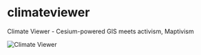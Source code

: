 # climateviewer
Climate Viewer - Cesium-powered GIS meets activism, Maptivism

![Climate Viewer](http://r3zn8d.files.wordpress.com/2014/09/climate-viewer-3d-01.jpg)
